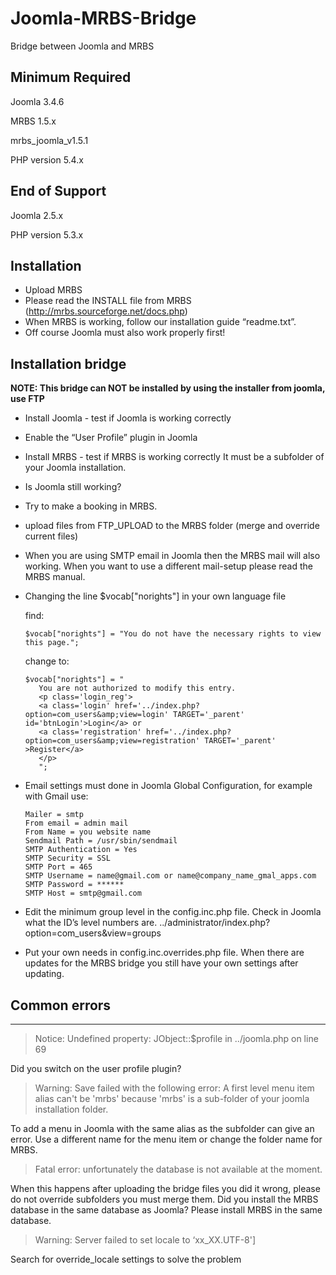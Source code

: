 # Joomla-MRBS-Bridge

Bridge between Joomla and MRBS


Minimum Required
-------------------------

Joomla 3.4.6

MRBS 1.5.x

mrbs_joomla_v1.5.1

PHP version 5.4.x


End of Support
-------------------------
Joomla 2.5.x

PHP version 5.3.x


Installation
-------------------------

- Upload MRBS
- Please read the INSTALL file from MRBS (http://mrbs.sourceforge.net/docs.php)
- When MRBS is working, follow our installation guide “readme.txt”.
- Off course Joomla must also work properly first!



Installation bridge
-------------------------

**NOTE: This bridge can NOT be installed by using the installer from joomla, use FTP**

- Install Joomla - test if Joomla is working correctly
- Enable the “User Profile” plugin in Joomla
- Install MRBS - test if MRBS is working correctly It must be a subfolder of your Joomla installation.
- Is Joomla still working?
- Try to make a booking in MRBS.
- upload files from FTP_UPLOAD to the MRBS folder (merge and override current files)
- When you are using SMTP email in Joomla then the MRBS mail will also working. When you want to use a different mail-setup please read the MRBS manual.
- Changing the line $vocab["norights"] in your own language file

   find:
   ```
   $vocab["norights"] = "You do not have the necessary rights to view this page.";
   ```

   change to:
   
   ```
   $vocab["norights"] = "
      You are not authorized to modify this entry.
      <p class='login_reg'>
      <a class='login' href='../index.php?option=com_users&amp;view=login' TARGET='_parent' id='btnLogin'>Login</a> or
      <a class='registration' href='../index.php?option=com_users&amp;view=registration' TARGET='_parent' >Register</a>
      </p>
      ";
   ```

- Email settings must done in Joomla Global Configuration, for example with Gmail use:
	
  ```
  Mailer = smtp
  From email = admin mail
  From Name = you website name
  Sendmail Path = /usr/sbin/sendmail
  SMTP Authentication = Yes
  SMTP Security = SSL
  SMTP Port = 465
  SMTP Username = name@gmail.com or name@company_name_gmal_apps.com
  SMTP Password = ******
  SMTP Host = smtp@gmail.com
  ```

- Edit the minimum group level in the config.inc.php file. Check in Joomla what the ID’s level numbers are. ../administrator/index.php?option=com_users&view=groups
- Put your own needs in config.inc.overrides.php file. When there are updates for the MRBS bridge you still have your own settings after updating.



## Common errors
-------------------------

> Notice: Undefined property: JObject::$profile in ../joomla.php on line 69

Did you switch on the user profile plugin?

> Warning: Save failed with the following error: A first level menu item alias can't be 'mrbs' because 'mrbs' is a sub-folder of your joomla installation folder.

To add a menu in Joomla with the same alias as the subfolder can give an error. Use a different name for the menu item or change the folder name for MRBS. 

> Fatal error: unfortunately the database is not available at the moment.

When this happens after uploading the bridge files you did it wrong, please do not override subfolders you must merge them. Did you install the MRBS database in the same database as Joomla? Please install MRBS in the same database.

> Warning: Server failed to set locale to ‘xx_XX.UTF-8']

Search for override_locale settings to solve the problem

